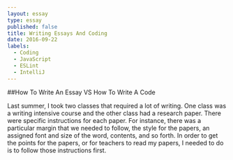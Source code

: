 ```yaml
---
layout: essay
type: essay
published: false
title: Writing Essays And Coding
date: 2016-09-22
labels:
  - Coding
  - JavaScript
  - ESLint
  - IntelliJ
---
```


##How To Write An Essay VS How To Write A Code

Last summer, I took two classes that required a lot of writing.  One class was a writing intensive course and the other class had a research paper.  There were specific instructions for each paper.  For instance, there was a particular margin that we needed to follow, the style for the papers, an assigned font and size of the word, contents, and so forth.  In order to get the points for the papers, or for teachers to read my papers, I needed to do is to follow those instructions first.

